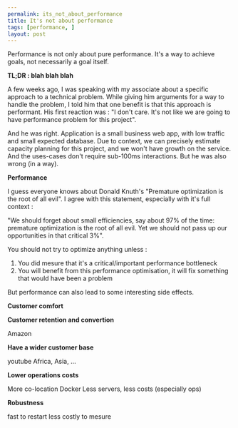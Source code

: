 ```yaml
---
permalink: its_not_about_performance
title: It's not about performance
tags: [performance, ]
layout: post
---
```

Performance is not only about pure performance. It's a way to achieve goals, not necessarily a goal itself.

**TL;DR : blah blah blah**

A few weeks ago, I was speaking with my associate about a specific approach to a technical problem. While giving him arguments for a way to handle the problem, I told him that one benefit is that this approach is performant. His first reaction was : "I don't care. It's not like we are going to have performance problem for this project".

And he was right. Application is a small business web app, with low traffic and small expected database. Due to context, we can precisely estimate capacity planning for this project, and we won't have growth on the service. And the uses-cases don't require sub-100ms interactions. But he was also wrong (in a way).

**Performance**

I guess everyone knows about Donald Knuth's "Premature optimization is the root of all evil". I agree with this statement, especially with it's full context :

"We should forget about small efficiencies, say about 97% of the time: premature optimization is the root of all evil. Yet we should not pass up our opportunities in that critical 3%".

You should not try to optimize anything unless :

1. You did mesure that it's a critical/important performance bottleneck
2. You will benefit from this performance optimisation, it will fix something that would have been a problem

But performance can also lead to some interesting side effects.

**Customer comfort**

**Customer retention and convertion**

Amazon

**Have a wider customer base**

youtube
Africa, Asia, ...

**Lower operations costs**

More co-location
Docker
Less servers, less costs (especially ops)

**Robustness**

fast to restart
less costly to mesure

